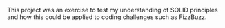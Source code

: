 This project was an exercise to test my understanding of SOLID principles and how this could be applied to coding challenges such as FizzBuzz.
